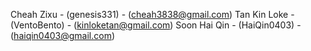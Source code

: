 Cheah Zixu - (genesis331) - (cheah3838@gmail.com)
Tan Kin Loke - (VentoBento) - (kinloketan@gmail.com)
Soon Hai Qin - (HaiQin0403) - (haiqin0403@gmail.com)